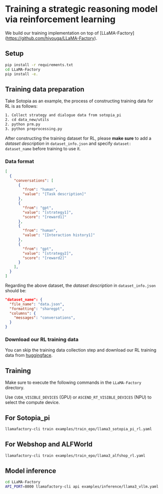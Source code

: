 # Training a strategic reasoning model via reinforcement learning

We build our training implementation on top of [LLaMA-Factory] (https://github.com/hiyouga/LLaMA-Factory).


## Setup

```bash
pip install -r requirements.txt
cd LLaMA-Factory
pip install -e.
```

## Training data preparation

Take Sotopia as an example, the process of constructing training data for RL is as follows:
```bash
1. Collect strategy and dialogue data from sotopia_pi
2. cd data_new/utils
2. python prm.py
3. python preprocessing.py
```

After constructing the training dataset for RL, please **make sure** to add a *dataset description* in `dataset_info.json` and specify `dataset: dataset_name` before training to use it.

### Data format

```json
[
  {
    "conversations": [
      {
        "from": "human",
        "value": "[Task description]"
      },
      {
        "from": "gpt",
        "value": "[strategy1]",
        "score": "[reward1]"
      },
      {
        "from": "human",
        "value": "[Interaction history1]"
      },
      {
        "from": "gpt",
        "value": "[strategy2]",
        "score": "[reward2]"
      }
    ],
  }
]
```

Regarding the above dataset, the *dataset description* in `dataset_info.json` should be:

```json
"dataset_name": {
  "file_name": "data.json",
  "formatting": "sharegpt",
  "columns": {
    "messages": "conversations",
  }
}
```

### Download our RL training data

You can skip the training data collection step and download our RL training data from [huggingface](https://huggingface.co/datasets/Tongyi-ConvAI/EPO-RL-data).

## Training

Make sure to execute the following commands in the `LLaMA-Factory` directory.

Use `CUDA_VISIBLE_DEVICES` (GPU) or `ASCEND_RT_VISIBLE_DEVICES` (NPU) to select the compute device.


## For Sotopia_pi 
```bash 
llamafactory-cli train examples/train_epo/llama3_sotopia_pi_rl.yaml 
``` 

## For Webshop and ALFWorld 
```bash 
llamafactory-cli train examples/train_epo/llama3_alfshop_rl.yaml
``` 


## Model inference 

```bash 
cd LLaMA-Factory
API_PORT=8000 llamafactory-cli api examples/inference/llama3_vllm.yaml
``` 
